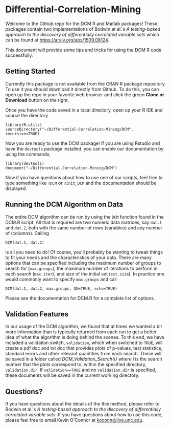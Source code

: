 # Differential-Correlation-Mining
Welcome to the Github repo for the DCM R and Matlab packages! These packages contain two implementations of Bodwin et al.'s *A testing-based approach to the discovery of differentially correlated variable sets* which can be found at https://arxiv.org/abs/1509.08124.

This document will provide some tips and tricks for using the DCM R code successfully.

## Getting Started
Currently this package is not available from the CRAN R package repository. To use it you should download it directly from Github. To do this, you can open up the repo in your favorite web browser and click the green **Clone or Download** button on the right.

Once you have the code saved in a local directory, open up your R IDE and source the directory
```
library(R.utils)
sourceDirectory("~/Differential-Correlation-Mining/DCM", recursive=TRUE)
```
Now you are ready to use the DCM package! If you are using Rstudio and have the `devtools` package installed, you can enable our documentation by using the commands,
```
library(devtools)
document("~/Differential-Correlation-Mining/DCM")
```
Now if you have questions about how to use one of our scripts, feel free to type something like `?DCM` or `?init_DCM` and the documentation should be displayed.

## Running the DCM Algorithm on Data
The entire DCM algorithm can be run by using the `DCM` function found in the DCM.R script. All that is required are two numeric data matrices, say `dat.1` and `dat.2`, both with the same number of rows (variables) and any number of (columns). Calling 
```
DCM(dat.1, dat.2)
```
is all you need to do! Of course, you'll probably be wanting to tweak things to fit your needs and the characteristics of your data. There are many options that can be specified including the maximum number of groups to search for (`max.groups`), the maximum number of iterations to perform in each search (`max.iter`), and size of the initial set (`est.size`). In practice one would commonly want to specify `max.groups` and call 
```
DCM(dat.1, dat.2, max.groups, QN=TRUE, echo=TRUE)
```
Please see the documentation for DCM.R for a complete list of options.

## Validation Features
In our usage of the DCM algorithm, we found that at times we wanted a bit more information than is typically returned from each run to get a better idea of what the algorithm is doing behind the scenes. To this end, we have included a validation switch, `validation`, which when switched to `TRUE`, will create a pdf doc and txt doc that provides plots of p-values, test statistics, standard errors and other relevant quantities from each search. These will be saved in a folder called *DCM_Validation_Search{i}* where *i* is the search number that the plots correspond to, within the specified directory, `validation.dir`. If `validation==TRUE` and no `validation.dir` is specified, these documents will be saved in the current working directory.

## Questions?
If you have questions about the details of the this method, please refer to Bodwin et al.'s *A testing-based approach to the discovery of differentially correlated variable sets*. If you have questions about how to use this code, please feel free to email Kevin O'Connor at koconn@live.unc.edu.
